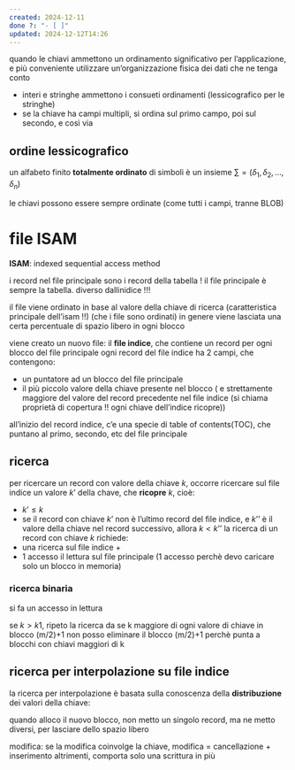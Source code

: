 ```yaml
---
created: 2024-12-11
done ?: "- [ ]"
updated: 2024-12-12T14:26
---
```

quando le chiavi ammettono un ordinamento significativo per l’applicazione, e più conveniente utilizzare un’organizzazione fisica dei dati che ne tenga conto
- interi e stringhe ammettono i consueti ordinamenti (lessicografico per le stringhe)
- se la chiave ha campi multipli, si ordina sul primo campo, poi sul secondo, e così via
## ordine lessicografico
un alfabeto finito **totalmente ordinato** di simboli è un insieme $\sum = ( \delta_{1}, \delta_{2}, \dots, \delta_{n})$

le chiavi possono essere sempre ordinate (come tutti i campi, tranne BLOB)

# file ISAM
**ISAM**: indexed sequential access method

i record nel file principale sono i record della tabella !
il file principale è sempre la tabella. diverso dallinidice !!!

il file viene ordinato in base al valore della chiave di ricerca (caratteristica principale dell’isam !!) (che i file sono ordinati)
in genere viene lasciata una certa percentuale di spazio libero in ogni blocco

viene creato un nuovo file: il **file indice**, che contiene un record per ogni blocco del file principale
ogni record del file indice ha 2 campi, che contengono:
- un puntatore ad un blocco del file principale
- il più piccolo valore della chiave presente nel blocco ( e strettamente maggiore del valore del record precedente nel file indice (si chiama proprietà di copertura !! ogni chiave dell’indice ricopre))

all’inizio del record indice, c’e una specie di table of contents(TOC), che puntano al primo, secondo, etc del file principale

## ricerca
per ricercare un record con valore della chiave $k$, occorre ricercare sul file indice un valore $k’$ della chave, che **ricopre** $k$, cioè: 
- $k’ ≤ k$
- se il record con chiave $k’$ non è l’ultimo record del file indice, e $k’’$ è il valore della chiave nel record successivo, allora $k < k’’$
la ricerca di un record con chiave $k$ richiede:
- una ricerca sul file indice +
- 1 accesso il lettura sul file principale (1 accesso perchè devo caricare solo un blocco in memoria)
### ricerca binaria
si fa un accesso in lettura

se $k > k1$, ripeto la ricerca da 
se k maggiore di ogni valore di chiave in blocco (m/2)+1 non posso eliminare il blocco (m/2)+1 perchè punta a blocchi con chiavi maggiori di k


## ricerca per interpolazione su file indice
la ricerca per interpolazione è basata sulla conoscenza della **distribuzione** dei valori della chiave:




quando alloco il nuovo blocco, non metto un singolo record, ma ne metto diversi, per lasciare dello spazio libero

modifica: se la modifica coinvolge la chiave, modifica = cancellazione + inserimento
altrimenti, comporta solo una scrittura in più